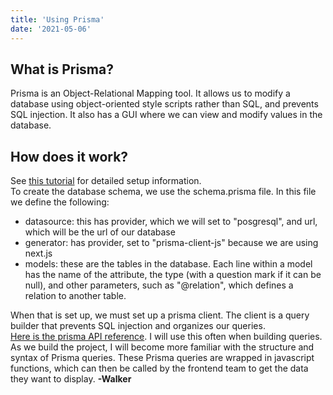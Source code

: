 ```yaml
---
title: 'Using Prisma'
date: '2021-05-06'
---
```


## What is Prisma?
Prisma is an Object-Relational Mapping tool. It allows us to modify a database using object-oriented style scripts rather than SQL, and prevents SQL injection. It also has a GUI where we can view and modify values in the database.

## How does it work?
See [this tutorial](https://vercel.com/guides/nextjs-prisma-postgres) for detailed setup information.  
To create the database schema, we use the schema.prisma file. In this file we define the following:
* datasource: this has provider, which we will set to "posgresql", and url, which will be the url of our database
* generator: has provider, set to "prisma-client-js" because we are using next.js
* models: these are the tables in the database. Each line within a model has the name of the attribute, the type (with a question mark if it can be null), and other parameters, such as "@relation", which defines a relation to another table.

When that is set up, we must set up a prisma client. The client is a query builder that prevents SQL injection and organizes our queries.  
[Here is the prisma API reference](https://www.prisma.io/docs/concepts/components/prisma-client). I will use this often when building queries.
As we build the project, I will become more familiar with the structure and syntax of Prisma queries. These Prisma queries are wrapped in javascript functions, which can then be called by the frontend team to get the data they want to display.
**-Walker**